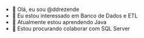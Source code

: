 - 👋 Olá, eu sou @ddrezende
- 👀 Eu estou interessado em Banco de Dados e ETL 
- 🌱 Atualmente estou aprendendo Java
- 💞️ Estou procurando colaborar com SQL Server 

<!---
ddrezende/ddrezende is a ✨ special ✨ repository because its `README.md` (this file) appears on your GitHub profile.
You can click the Preview link to take a look at your changes.
--->
